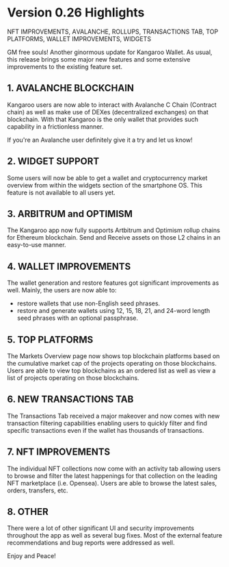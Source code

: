 
# Version 0.26 Highlights

NFT IMPROVEMENTS, АVALANCHE, ROLLUPS, TRANSACTIONS TAB, TOP PLATFORMS, WALLET IMPROVEMENTS, WIDGETS

GM free souls! Another ginormous update for Kangaroo Wallet. As usual, this release brings some major new features and some extensive improvements to the existing feature set.

## 1. AVALANCHE BLOCKCHAIN

Kangaroo users are now able to interact with Avalanche C Chain (Contract chain) as well as make use of DEXes (decentralized exchanges) on that blockchain. With that Kangaroo is the only wallet that provides such capability in a frictionless manner.

If you're an Avalanche user definitely give it a try and let us know!

## 2. WIDGET SUPPORT

Some users will now be able to get a wallet and cryptocurrency market overview from within the widgets section of the smartphone OS. This feature is not available to all users yet.

## 3. ARBITRUM and OPTIMISM

The Kangaroo app now fully supports Artbitrum and Optimism rollup chains for Ethereum blockchain. Send and Receive assets on those L2 chains in an easy-to-use manner.

## 4. WALLET IMPROVEMENTS

The wallet generation and restore features got significant improvements as well. Mainly, the users are now able to:

- restore wallets that use non-English seed phrases.
- restore and generate wallets using 12, 15, 18, 21, and 24-word length seed phrases with an optional passphrase.

## 5. TOP PLATFORMS

The Markets Overview page now shows top blockchain platforms based on the cumulative market cap of the projects operating on those blockchains. Users are able to view top blockchains as an ordered list as well as view a list of projects operating on those blockchains.

## 6. NEW TRANSACTIONS TAB

The Transactions Tab received a major makeover and now comes with new transaction filtering capabilities enabling users to quickly filter and find specific transactions even if the wallet has thousands of transactions.

## 7. NFT IMPROVEMENTS

The individual NFT collections now come with an activity tab allowing users to browse and filter the latest happenings for that collection on the leading NFT marketplace (i.e. Opensea). Users are able to browse the latest sales, orders, transfers, etc.

## 8. OTHER

There were a lot of other significant UI and security improvements throughout the app as well as several bug fixes. Most of the external feature recommendations and bug reports were addressed as well.

Enjoy and Peace!
